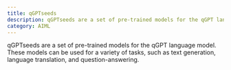 ```yaml
---
title: qGPTseeds
description: qGPTseeds are a set of pre-trained models for the qGPT language model.
category: AIML
---
```


qGPTseeds are a set of pre-trained models for the qGPT language model. These models can be used for a variety of tasks, such as text generation, language translation, and question-answering.
